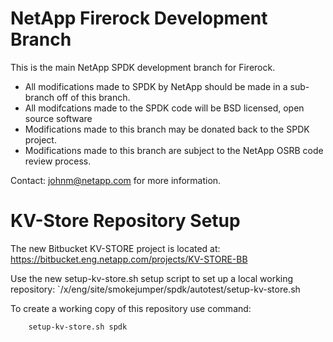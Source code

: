 # NetApp Firerock Development Branch

This is the main NetApp SPDK development branch for Firerock.

  - All modifications made to SPDK by NetApp should be made in a sub-branch off of this branch.
  - All modifcations made to the SPDK code will be BSD licensed, open source software
  - Modifications made to this branch may be donated back to the SPDK project.
  - Modifications made to this branch are subject to the NetApp OSRB code review process.

Contact: johnm@netapp.com for more information.

# KV-Store Repository Setup

The new Bitbucket KV-STORE project is located at: https://bitbucket.eng.netapp.com/projects/KV-STORE-BB

Use the new setup-kv-store.sh setup script to set up a local working repository: `/x/eng/site/smokejumper/spdk/autotest/setup-kv-store.sh

To create a working copy of this repository use command:

```
    setup-kv-store.sh spdk
```
